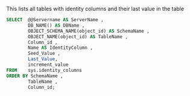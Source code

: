 This lists all tables with identity columns and their last value in the table

```SQL
SELECT  @@Servername AS ServerName ,
        DB_NAME() AS DBName ,
        OBJECT_SCHEMA_NAME(object_id) AS SchemaName ,
        OBJECT_NAME(object_id) AS TableName ,
        Column_id ,
        Name AS IdentityColumn ,
        Seed_Value ,
        Last_Value,
		increment_value
FROM    sys.identity_columns
ORDER BY SchemaName ,
        TableName ,
        Column_id;
```
